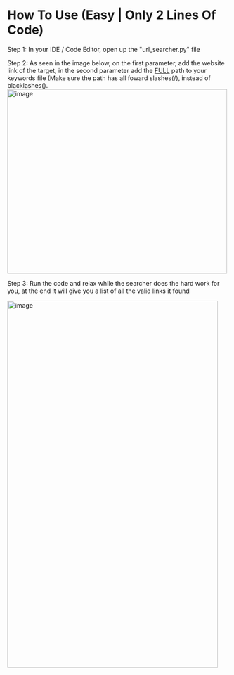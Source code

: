 # How To Use (Easy | Only 2 Lines Of Code)

Step 1: In your IDE / Code Editor, open up the "url_searcher.py" file

Step 2: As seen in the image below, on the first parameter, add the website link of the target, in the second parameter add the <u>FULL</u> path to your keywords file (Make sure the path has all foward slashes(/), instead of blacklashes(\).
<img width="500" height="420" alt="image" src="https://github.com/user-attachments/assets/f7ed0070-9b30-4c43-9553-39a86ce3842b" />

Step 3: Run the code and relax while the searcher does the hard work for you, at the end it will give you a list of all the valid links it found


<img width="479" height="836" alt="image" src="https://github.com/user-attachments/assets/fdc41a9d-b2a7-47d7-ae8c-745641af0fc0" />
